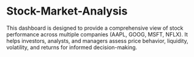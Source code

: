 # Stock-Market-Analysis
This dashboard is designed to provide a comprehensive view of stock performance across multiple companies (AAPL, GOOG, MSFT, NFLX). It helps investors, analysts, and managers assess price behavior, liquidity, volatility, and returns for informed decision-making.
